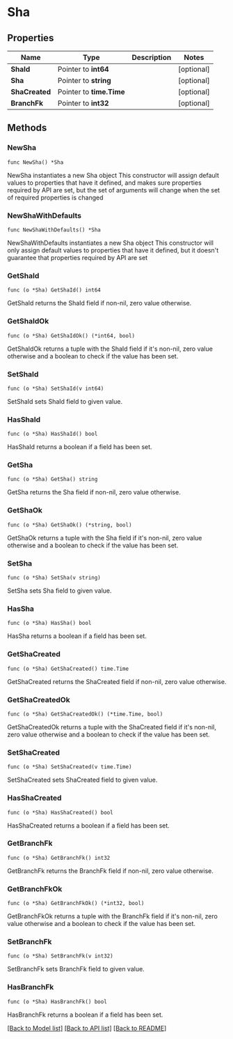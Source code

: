 # Sha

## Properties

Name | Type | Description | Notes
------------ | ------------- | ------------- | -------------
**ShaId** | Pointer to **int64** |  | [optional] 
**Sha** | Pointer to **string** |  | [optional] 
**ShaCreated** | Pointer to **time.Time** |  | [optional] 
**BranchFk** | Pointer to **int32** |  | [optional] 

## Methods

### NewSha

`func NewSha() *Sha`

NewSha instantiates a new Sha object
This constructor will assign default values to properties that have it defined,
and makes sure properties required by API are set, but the set of arguments
will change when the set of required properties is changed

### NewShaWithDefaults

`func NewShaWithDefaults() *Sha`

NewShaWithDefaults instantiates a new Sha object
This constructor will only assign default values to properties that have it defined,
but it doesn't guarantee that properties required by API are set

### GetShaId

`func (o *Sha) GetShaId() int64`

GetShaId returns the ShaId field if non-nil, zero value otherwise.

### GetShaIdOk

`func (o *Sha) GetShaIdOk() (*int64, bool)`

GetShaIdOk returns a tuple with the ShaId field if it's non-nil, zero value otherwise
and a boolean to check if the value has been set.

### SetShaId

`func (o *Sha) SetShaId(v int64)`

SetShaId sets ShaId field to given value.

### HasShaId

`func (o *Sha) HasShaId() bool`

HasShaId returns a boolean if a field has been set.

### GetSha

`func (o *Sha) GetSha() string`

GetSha returns the Sha field if non-nil, zero value otherwise.

### GetShaOk

`func (o *Sha) GetShaOk() (*string, bool)`

GetShaOk returns a tuple with the Sha field if it's non-nil, zero value otherwise
and a boolean to check if the value has been set.

### SetSha

`func (o *Sha) SetSha(v string)`

SetSha sets Sha field to given value.

### HasSha

`func (o *Sha) HasSha() bool`

HasSha returns a boolean if a field has been set.

### GetShaCreated

`func (o *Sha) GetShaCreated() time.Time`

GetShaCreated returns the ShaCreated field if non-nil, zero value otherwise.

### GetShaCreatedOk

`func (o *Sha) GetShaCreatedOk() (*time.Time, bool)`

GetShaCreatedOk returns a tuple with the ShaCreated field if it's non-nil, zero value otherwise
and a boolean to check if the value has been set.

### SetShaCreated

`func (o *Sha) SetShaCreated(v time.Time)`

SetShaCreated sets ShaCreated field to given value.

### HasShaCreated

`func (o *Sha) HasShaCreated() bool`

HasShaCreated returns a boolean if a field has been set.

### GetBranchFk

`func (o *Sha) GetBranchFk() int32`

GetBranchFk returns the BranchFk field if non-nil, zero value otherwise.

### GetBranchFkOk

`func (o *Sha) GetBranchFkOk() (*int32, bool)`

GetBranchFkOk returns a tuple with the BranchFk field if it's non-nil, zero value otherwise
and a boolean to check if the value has been set.

### SetBranchFk

`func (o *Sha) SetBranchFk(v int32)`

SetBranchFk sets BranchFk field to given value.

### HasBranchFk

`func (o *Sha) HasBranchFk() bool`

HasBranchFk returns a boolean if a field has been set.


[[Back to Model list]](../README.md#documentation-for-models) [[Back to API list]](../README.md#documentation-for-api-endpoints) [[Back to README]](../README.md)


